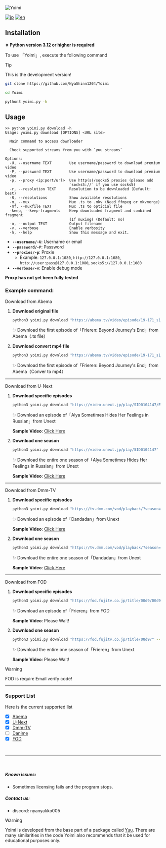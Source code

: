 ![Yoimi](https://socialify.git.ci/NyaShinn1204/Yoimi/image?description=1&descriptionEditable=%E8%A4%87%E6%95%B0%E3%81%AE%E3%82%B5%E3%82%A4%E3%83%88%E3%81%AE%E5%8B%95%E7%94%BB%E3%83%80%E3%82%A6%E3%83%B3%E3%83%AD%E3%83%BC%E3%83%80%E3%83%BC%0AA%20Simple%20Encrypt%20Content%20Downloader&font=Raleway&language=1&logo=https%3A%2F%2Ffiles.catbox.moe%2Fue535j.png&name=1&pattern=Solid&theme=Light)

[![jp](https://img.shields.io/badge/README-jp-red.svg)](README.md)
[![en](https://img.shields.io/badge/README-en-red.svg)](README.en-us.md)

## Installation

**※ Python version 3.12 or higher is required**

To use 「Yoimi」, execute the following command

> [!TIP]
> This is the development version!

```bash
git clone https://github.com/NyaShinn1204/Yoimi

cd Yoimi

python3 yoimi.py -h
```

## Usage
```
>> python yoimi.py download -h
Usage: yoimi.py download [OPTIONS] <URL site>

  Main command to access downloader

  Check supported streams from yuu with `yuu streams`

Options:
  -U, --username TEXT        Use username/password to download premium video
  -P, --password TEXT        Use username/password to download premium video
  -p, --proxy <ip:port/url>  Use http(s)/socks5 proxies (please add
                             `socks5://` if you use socks5)
  -r, --resolution TEXT      Resolution to be downloaded (Default: best)
  -R, --resolutions          Show available resolutions
  -m, --mux                  Mux .ts to .mkv (Need ffmpeg or mkvmerge)
  -mf, --muxfile TEXT        Mux .ts to opticial file
  -keep, --keep-fragments    Keep downloaded fragment and combined fragment
                             (If muxing) (Default: no)
  -o, --output TEXT          Output filename
  -v, --verbose              Enable verbosity
  -h, --help                 Show this message and exit.
```

- **`--username/-U`**: Username or email
- **`--password/-P`**: Password
- **`--proxies/-p`**: Proxie
    - Example: `127.0.0.1:1080`, `http://127.0.0.1:1080`, `http://user:pass@127.0.0.1:1080`, `socks5://127.0.0.1:1080`
- **`--verbose/-v`**: Enable debug mode

**Proxy has not yet been fully tested**

### Example command: 
Download from Abema
1. **Download original file**  
   ```bash
   python3 yoimi.py download "https://abema.tv/video/episode/19-171_s1_p1"
   ```
   ✨ Download the first episode of「Frieren: Beyond Journey's End」from Abema（.ts file）

2. **Download convert mp4 file**  
   ```bash
   python3 yoimi.py download "https://abema.tv/video/episode/19-171_s1_p1" --mux
   ```
   ✨ Download the first episode of「Frieren: Beyond Journey's End」from Abema（Conver to mp4）

- - -

Download from U-Next
1. **Download specific episodes**  
   ```bash
   python3 yoimi.py download "https://video.unext.jp/play/SID0104147/ED00570917" --username EMAIL_HERE --password PASSWORD_HERE
   ```
   ✨ Download an episode of「Alya Sometimes Hides Her Feelings in Russian」from Unext

   **Sample Video**: [Click Here](https://github.com/user-attachments/assets/c98fe42c-ab27-498d-b2e5-b0ba897e2d81)

2. **Download one season**  
   ```bash
   python3 yoimi.py download "https://video.unext.jp/play/SID0104147" --username EMAIL_HERE --password PASSWORD_HERE
   ```
   ✨ Download the entire one season of「Alya Sometimes Hides Her Feelings in Russian」from Unext

   **Sample Video**: [Click Here](https://youtu.be/09vmBKzQMQE)

- - -

Download from Dmm-TV
1. **Download specific episodes**  
   ```bash
   python3 yoimi.py download "https://tv.dmm.com/vod/playback/?season=i4ub9mtfsaqk6zyvgw7wz17yb&content=4sqn17vutgo79wc8jugmupy3f" --username EMAIL_HERE --password PASSWORD_HERE
   ```
   ✨ Download an episode of「Dandadan」from Unext

   **Sample Video**: [Click Here](https://youtu.be/rOpmUqHd5MM)

2. **Download one season**  
   ```bash
   python3 yoimi.py download "https://tv.dmm.com/vod/playback/?season=i4ub9mtfsaqk6zyvgw7wz17yb" --username EMAIL_HERE --password PASSWORD_HERE
   ```
   ✨ Download the entire one season of「Dandadan」from Unext

   **Sample Video**: [Click Here](https://youtu.be/hVpCYZ2bV88)

- - -

Download from FOD
1. **Download specific episodes**  
   ```bash
   python3 yoimi.py download "https://fod.fujitv.co.jp/title/00d9/00d9110001/" --username EMAIL_HERE --password PASSWORD_HERE
   ```
   ✨ Download an episode of「Frieren」from FOD

   **Sample Video**: Please Wait!
2. **Download one season**  
   ```bash
   python3 yoimi.py download "https://fod.fujitv.co.jp/title/00d9/" --username EMAIL_HERE --password PASSWORD_HERE
   ```
   ✨ Download the entire one season of「Frieren」from Unext

   **Sample Video**: Please Wait!

> [!WARNING]
> FOD is require Email verify code!

- - -

### Support List

Here is the current supported list

- [x] [Abema](https://abema.tv)
- [x] [U-Next](https://video.unext.jp)
- [x] [Dmm-TV](https://tv.dmm.com/vod)
- [ ] [Danime](https://animestore.docomo.ne.jp/animestore/tp/)
- [x] [FOD](https://fod.fujitv.co.jp)

&nbsp;
- - -
&nbsp;  

##### Known issues:
 * Sometimes licensing fails and the program stops.

##### Contact us:
- discord: nyanyakko005

> [!WARNING]
> Yoimi is developed from the base part of a package called [Yuu](https://github.com/noaione/yuu). There are many similarities in the code
> Yoimi also recommends that it be used for educational purposes only.